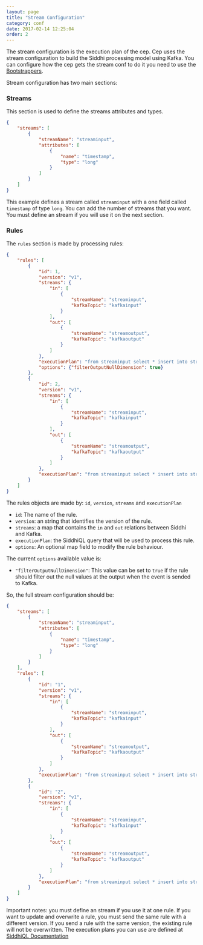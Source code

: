 ```yaml
---
layout: page
title: "Stream Configuration"
category: conf
date: 2017-02-14 12:25:04
order: 2
---
```


The stream configuration is the execution plan of the cep. Cep uses the stream configuration to build the Siddhi processing model using Kafka. You can configure how the cep gets the stream conf to do it you need to use the [Bootstrappers](http://www.wizzie.io/zz-cep/bootstrapper/definition-boostrapper.html).

Stream configuration has two main sections:

### Streams

This section is used to define the streams attributes and types.

```json
{
    "streams": [
        {
            "streamName": "streaminput",
            "attributes": [
                {
                    "name": "timestamp",
                    "type": "long"
                }
            ]
        }
    ]
}
```

This example defines a stream called `streaminput` with a one field called `timestamp` of type `long`.
You can add the number of streams that you want. You must define an stream if you will use it on the next section.


### Rules

The `rules` section is made by processing rules:

```json
{
    "rules": [
        {
            "id": 1,
            "version": "v1",
            "streams": {
                "in": [
                    {
                        "streamName": "streaminput",
                        "kafkaTopic": "kafkainput"
                    }
                ],
                "out": [
                    {
                        "streamName": "streamoutput",
                        "kafkaTopic": "kafkaoutput"
                    }
                ]
            },
            "executionPlan": "from streaminput select * insert into streamoutput",
            "options": {"filterOutputNullDimension": true}
        },
        {
            "id": 2,
            "version": "v1",
            "streams": {
                "in": [
                    {
                        "streamName": "streaminput",
                        "kafkaTopic": "kafkainput"
                    }
                ],
                "out": [
                    {
                        "streamName": "streamoutput",
                        "kafkaTopic": "kafkaoutput"
                    }
                ]
            },
            "executionPlan": "from streaminput select * insert into streamoutput"
        }
    ]
}
```

The rules objects are made by: `id`, `version`, `streams` and `executionPlan`

* `id`: The name of the rule.
* `version`: an string that identifies the version of the rule.
* `streams`: a map that contains the `in` and `out` relations between Siddhi and Kafka.
* `executionPlan`: the SiddhiQL query that will be used to process this rule.
* `options`: An optional map field to modify the rule behaviour.

The current `options` available value is:

* `"filterOutputNullDimension"`: This value can be set to `true` if the rule should filter out the null values at the output when the event is sended to Kafka.



So, the full stream configuration should be:

```json
{
    "streams": [
        {
            "streamName": "streaminput",
            "attributes": [
                {
                    "name": "timestamp",
                    "type": "long"
                }
            ]
        }
    ],
    "rules": [
        {
            "id": "1",
            "version": "v1",
            "streams": {
                "in": [
                    {
                        "streamName": "streaminput",
                        "kafkaTopic": "kafkainput"
                    }
                ],
                "out": [
                    {
                        "streamName": "streamoutput",
                        "kafkaTopic": "kafkaoutput"
                    }
                ]
            },
            "executionPlan": "from streaminput select * insert into streamoutput"
        },
        {
            "id": "2",
            "version": "v1",
            "streams": {
                "in": [
                    {
                        "streamName": "streaminput",
                        "kafkaTopic": "kafkainput"
                    }
                ],
                "out": [
                    {
                        "streamName": "streamoutput",
                        "kafkaTopic": "kafkaoutput"
                    }
                ]
            },
            "executionPlan": "from streaminput select * insert into streamoutput"
        }
    ]
}
```


Important notes: you must define an stream if you use it at one rule. If you want to update and overwrite a rule, you must send the same rule with a different version. If you send
a rule with the same version, the existing rule will not be overwritten.
The execution plans you can use are defined at [SiddhiQL Documentation](https://docs.wso2.com/display/CEP420/SiddhiQL+Guide+3.1)